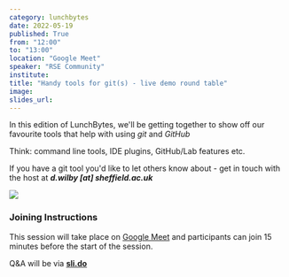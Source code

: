 ```yaml
---
category: lunchbytes
date: 2022-05-19
published: True
from: "12:00"
to: "13:00"
location: "Google Meet"
speaker: "RSE Community"
institute:
title: "Handy tools for git(s) - live demo round table"
image:
slides_url:
---
```



In this edition of LunchBytes, we'll be getting together to show off our favourite tools that help with using _git_ and _GitHub_ 

Think: command line tools, IDE plugins, GitHub/Lab features etc.

If you have a git tool you'd like to let others know about - get in touch with the host at **_d.wilby [at] sheffield.ac.uk_**


![](https://assets.website-files.com/6167686a04de0ebe0681d0c4/620193f40010d74e1b1aabfc_gitsave-300x2101.png)


### Joining Instructions
This session will take place on [Google Meet](https://meet.google.com/kht-jtoe-qze) and participants can join 15 minutes before the start of the session.

Q&A will be via [**sli.do**](https://app.sli.do/event/pnGW9wf5uswr1gWHesbfWu)

